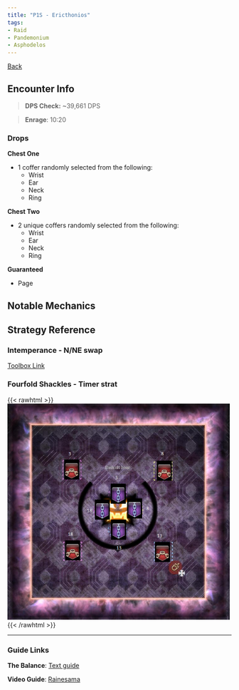 ```yaml
---
title: "P1S - Ericthonios"
tags:
- Raid
- Pandemonium
- Asphodelos
---
```

[Back](notes/Asphodelos.md)

## Encounter Info

>**DPS Check:** ~39,661 DPS

>**Enrage**: 10:20

### Drops
**Chest One**
- 1 coffer randomly selected from the following:
	- Wrist
	- Ear
	- Neck
	- Ring

**Chest Two**
- 2 unique coffers randomly selected from the following:
	- Wrist
	- Ear
	- Neck
	- Ring

**Guaranteed**
- Page

## Notable Mechanics

## Strategy Reference

### Intemperance - N/NE swap
[Toolbox Link](https://ff14.toolboxgaming.space/?id=425445241051461&preview=1#1)

### Fourfold Shackles - Timer strat
{{< rawhtml >}}
<img src="/notes/images/timer%20strat.jpg" width="500">
{{< /rawhtml >}}

---

### Guide Links
**The Balance**: [Text guide](https://www.thebalanceffxiv.com/encounters/savage/pandaemonium/p1s/)

**Video Guide**: [Rainesama](https://www.youtube.com/watch?v=Efkbo-LdZdI)

